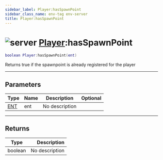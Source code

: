 ```yaml
---
sidebar_label: Player:hasSpawnPoint
sidebar_class_name: env-tag env-server
title: Player:hasSpawnPoint
---
```


# <img src='/img/wiki/server.png' alt='server' data-tag='env-tag' /> [Player](../player/README.md):hasSpawnPoint

```lua
boolean Player:hasSpawnPoint(ent)
```

Returns true if the spawnpoint is already registered for the player<br/>

-----------------
## Parameters

| Type   | Name | Description | Optional |
| ------ | ---- | ----------- | -------: |
| [ENT](../ent/README.md) | ent | No description |   |

-----------------
## Returns

| Type   | Description |
| ------ | ----------: |
| boolean | No description |
